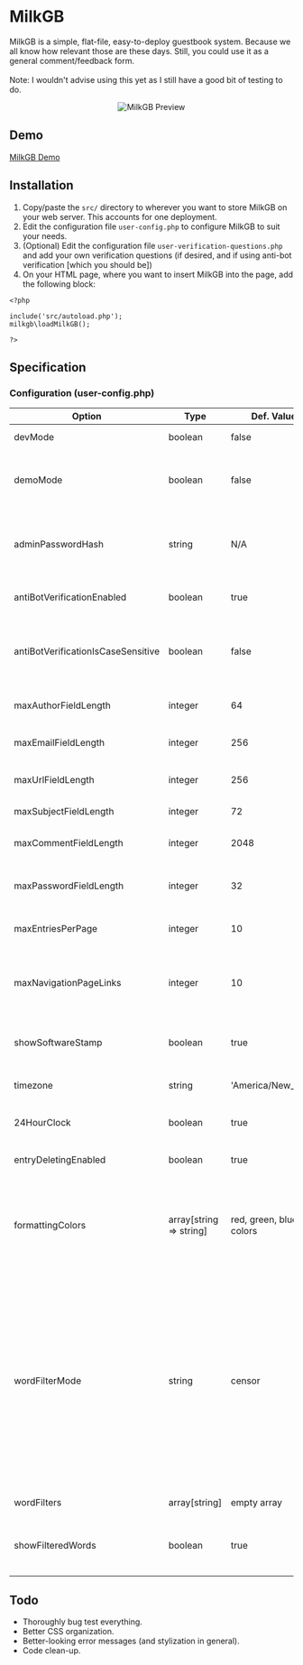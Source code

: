 # MilkGB
MilkGB is a simple, flat-file, easy-to-deploy guestbook system. Because we all know how relevant those are these days. Still, you could use it as a general comment/feedback form.<br><br>Note: I wouldn't advise using this yet as I still have a good bit of testing to do.
<p align="center"><img src="https://raw.githubusercontent.com/kevinmaddox/milkgb/main/images/img01.png" alt="MilkGB Preview"/></p>

## Demo
[MilkGB Demo](http://kevinmaddox.com/demo/milkgb/milkgb.php)<br>
## Installation
1. Copy/paste the `src/` directory to wherever you want to store MilkGB on your web server. This accounts for one deployment.
1. Edit the configuration file `user-config.php` to configure MilkGB to suit your needs.
1. (Optional) Edit the configuration file `user-verification-questions.php` and add your own verification questions (if desired, and if using anti-bot verification [which you should be])
1. On your HTML page, where you want to insert MilkGB into the page, add the following block:
```
<?php

include('src/autoload.php');
milkgb\loadMilkGB();

?>
```
## Specification
### Configuration (user-config.php)
| Option | Type | Def. Value | Description |
| --- | --- | --- | --- |
| devMode | boolean | false | Enables error details. Set to false when ready to deploy. |
| demoMode | boolean | false | Disables posting so that the core board functionality can be shown off without having to worry about needing to moderate it. |
| adminPasswordHash | string | N/A | The global password used for deleting any posts. Store as previously-hashed value generated via `password_hash("your_pass", PASSWORD_DEFAULT)`. |
| antiBotVerificationEnabled | boolean | true | Forces user to fill out a verification question when posting. |
| antiBotVerificationIsCaseSensitive | boolean | false | If enabled, case sensitivity will matter when user fills out an answer ("APPLE" will NOT work if answer is "apple"). Recommended to be false. |
| maxAuthorFieldLength | integer | 64 | The maximum character length for the poster's name. |
| maxEmailFieldLength | integer | 256 | The maximum character length for the poster's e-mail address. |
| maxUrlFieldLength | integer | 256 | The maximum character length for the poster's website URL. |
| maxSubjectFieldLength | integer | 72 | The maximum character length for the post subject. |
| maxCommentFieldLength | integer | 2048 | The maximum character length for the post message/content. |
| maxPasswordFieldLength | integer | 32 | The maximum character length for the post password (used for deletion by user). |
| maxEntriesPerPage | integer | 10 | The maximum number of posts to show on a single page. |
| maxNavigationPageLinks | integer | 10 | How many page links should be displayed at one time in the page navigation bar. Prevents excessively-long navigation bars in populated guestbooks. |
| showSoftwareStamp | boolean | true | Displays a software watermark at the bottom of the page (`Running milkGB ver x.xx`). |
| timezone | string | 'America/New_York' | The server's timezone. This should be a PHP-supported timezone string. |
| 24HourClock | boolean | true | Whether the post time should be in `01:00-12:00 AM/PM` or `00:00-23:00`. |
| entryDeletingEnabled | boolean | true | Allows users to delete their posts via a password set when creating the post. |
| formattingColors | array[string => string] | red, green, blue colors | Formatting colors the user can use in their post message. The key is the color name that appears to the user and the value is the actual color used in the message (e.g. `'red' => '#ff0000'`). |
| wordFilterMode | string | censor | What kind of wordfiltering should be used in comments. Choices are `censor`, `error`, or `mislead`. `censor` will replace words with asterisks, `error` will tell the user there was a filtered word when attempting to post, and `mislead` will throw an error when the user attempts to post, but won't tell them the reason, hopefully causing them to move on from the site (used to potentially filter out abusive/worthless posters). If you don't want to filter any words, simply don't add any in `wordFilters`. |
| wordFilters | array[string] | empty array | Which words should be filtered in post comments. |
| showFilteredWords | boolean | true | Whether the user should be notified which words were filtered when `wordFilterMode` is set to `error`. |
## Todo
* Thoroughly bug test everything.
* Better CSS organization.
* Better-looking error messages (and stylization in general).
* Code clean-up.